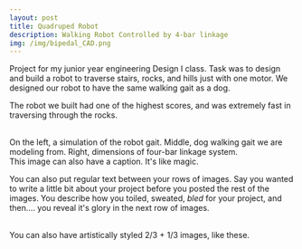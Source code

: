 ```yaml
---
layout: post
title: Quadruped Robot
description: Walking Robot Controlled by 4-bar linkage
img: /img/bipedal_CAD.png
---
```


Project for my junior year engineering Design I class. Task was to design and build a robot to traverse stairs, rocks, and hills just with one motor. We designed our robot to have the same walking gait as a dog.

The robot we built had one of the highest scores, and was extremely fast in traversing through the rocks.


<div class="img_row">
	<img class="col two" src="{{ site.baseurl }}/img/biped_gif1.gif" alt="" title="example image"/>
	<img class="col two" src="{{ site.baseurl }}/img/biped_gif2.gif" alt="" title="example image"/>
	<img class="col two" src="{{ site.baseurl }}/img/LegLengths.png" alt="" title="example image"/>
</div>
<div class="col three caption">
	On the left, a simulation of the robot gait. Middle, dog walking gait we are modeling from. Right, dimensions of four-bar linkage system.
</div>
<div class="img_row">
	<img class="col three" src="{{ site.baseurl }}/img/5.jpg" alt="" title="example image"/>
</div>
<div class="col three caption">
	This image can also have a caption. It's like magic. 
</div>

You can also put regular text between your rows of images. Say you wanted to write a little bit about your project before you posted the rest of the images. You describe how you toiled, sweated, *bled* for your project, and then.... you reveal it's glory in the next row of images.


<div class="img_row">
	<img class="col two" src="{{ site.baseurl }}/img/6.jpg" alt="" title="example image"/>
	<img class="col one" src="{{ site.baseurl }}/img/4.jpg" alt="" title="example image"/>
</div>
<div class="col three caption">
	You can also have artistically styled 2/3 + 1/3 images, like these.
</div>


<br/><br/><br/>

